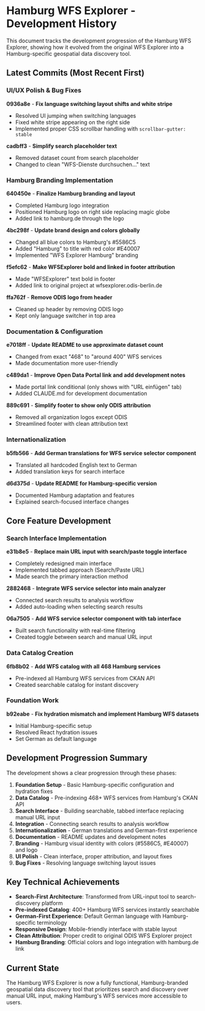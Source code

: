 # Hamburg WFS Explorer - Development History

This document tracks the development progression of the Hamburg WFS Explorer, showing how it evolved from the original WFS Explorer into a Hamburg-specific geospatial data discovery tool.

## Latest Commits (Most Recent First)

### UI/UX Polish & Bug Fixes

**0936a8e** - **Fix language switching layout shifts and white stripe**
- Resolved UI jumping when switching languages
- Fixed white stripe appearing on the right side
- Implemented proper CSS scrollbar handling with `scrollbar-gutter: stable`

**cadbff3** - **Simplify search placeholder text**
- Removed dataset count from search placeholder
- Changed to clean "WFS-Dienste durchsuchen..." text

### Hamburg Branding Implementation

**640450e** - **Finalize Hamburg branding and layout**
- Completed Hamburg logo integration
- Positioned Hamburg logo on right side replacing magic globe
- Added link to hamburg.de through the logo

**4bc298f** - **Update brand design and colors globally**
- Changed all blue colors to Hamburg's #5586C5
- Added "Hamburg" to title with red color #E40007
- Implemented "WFS Explorer Hamburg" branding

**f5efc62** - **Make WFSExplorer bold and linked in footer attribution**
- Made "WFSExplorer" text bold in footer
- Added link to original project at wfsexplorer.odis-berlin.de

**ffa762f** - **Remove ODIS logo from header**
- Cleaned up header by removing ODIS logo
- Kept only language switcher in top area

### Documentation & Configuration

**e7018ff** - **Update README to use approximate dataset count**
- Changed from exact "468" to "around 400" WFS services
- Made documentation more user-friendly

**c489da1** - **Improve Open Data Portal link and add development notes**
- Made portal link conditional (only shows with "URL einfügen" tab)
- Added CLAUDE.md for development documentation

**889c691** - **Simplify footer to show only ODIS attribution**
- Removed all organization logos except ODIS
- Streamlined footer with clean attribution text

### Internationalization

**b5fb566** - **Add German translations for WFS service selector component**
- Translated all hardcoded English text to German
- Added translation keys for search interface

**d6d375d** - **Update README for Hamburg-specific version**
- Documented Hamburg adaptation and features
- Explained search-focused interface changes

## Core Feature Development

### Search Interface Implementation

**e31b8e5** - **Replace main URL input with search/paste toggle interface**
- Completely redesigned main interface
- Implemented tabbed approach (Search/Paste URL)
- Made search the primary interaction method

**2882468** - **Integrate WFS service selector into main analyzer**
- Connected search results to analysis workflow
- Added auto-loading when selecting search results

**06a7505** - **Add WFS service selector component with tab interface**
- Built search functionality with real-time filtering
- Created toggle between search and manual URL input

### Data Catalog Creation

**6fb8b02** - **Add WFS catalog with all 468 Hamburg services**
- Pre-indexed all Hamburg WFS services from CKAN API
- Created searchable catalog for instant discovery

### Foundation Work

**b92eabe** - **Fix hydration mismatch and implement Hamburg WFS datasets**
- Initial Hamburg-specific setup
- Resolved React hydration issues
- Set German as default language

## Development Progression Summary

The development shows a clear progression through these phases:

1. **Foundation Setup** - Basic Hamburg-specific configuration and hydration fixes
2. **Data Catalog** - Pre-indexing 468+ WFS services from Hamburg's CKAN API
3. **Search Interface** - Building searchable, tabbed interface replacing manual URL input
4. **Integration** - Connecting search results to analysis workflow
5. **Internationalization** - German translations and German-first experience
6. **Documentation** - README updates and development notes
7. **Branding** - Hamburg visual identity with colors (#5586C5, #E40007) and logo
8. **UI Polish** - Clean interface, proper attribution, and layout fixes
9. **Bug Fixes** - Resolving language switching layout issues

## Key Technical Achievements

- **Search-First Architecture**: Transformed from URL-input tool to search-discovery platform
- **Pre-indexed Catalog**: 400+ Hamburg WFS services instantly searchable
- **German-First Experience**: Default German language with Hamburg-specific terminology
- **Responsive Design**: Mobile-friendly interface with stable layout
- **Clean Attribution**: Proper credit to original ODIS WFS Explorer project
- **Hamburg Branding**: Official colors and logo integration with hamburg.de link

## Current State

The Hamburg WFS Explorer is now a fully functional, Hamburg-branded geospatial data discovery tool that prioritizes search and discovery over manual URL input, making Hamburg's WFS services more accessible to users.